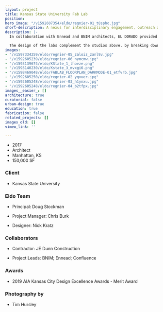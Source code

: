 ```yaml
---
layout: project
title: Kansas State University Fab Lab
position: 
hero_image: "/v1592607354/eldo/regnier-01_t8spho.jpg"
short-description: A nexus for interdisciplinary engagement, outreach and research.
description: |-
  In collaboration with Ennead and BNIM architects, EL DORADO provided design leadership and planning services in the creation of a fabrication-based research laboratory that supports the pedagogy of the curriculum and provides students with a state of the art learning environment encouraging cross-disciplinary interaction and innovation.

  The design of the labs complement the studios above, by breaking down the barriers between the disciplines and vertically integrating the community of designers. At 70% of the new construction within the expansion, each of the 16 labs act as a hybrid between workshop and classroom, transforming the lab experience into a nurturing environment for learning and exploring. The new Center for Design Excellence within the fab lab offers a flexible space to allow for full-scale mock-ups and a range of uses that permit the students to showcase their work throughout the year.
images:
- "/v1597334259/eldo/regnier-05_zaloiz_zanl9v.jpg"
- "/v1592605239/eldo/regnier-06_nymcmw.jpg"
- "/v1593139674/eldo/KState_1_lhovze.png"
- "/v1593140230/eldo/Kstate_3_mvxgi6.png"
- "/v1598469048/eldo/FABLAB_FLOORPLAN_DARKMODE-01_etfvrb.jpg"
- "/v1592605250/eldo/regnier-02_yqxuer.jpg"
- "/v1592605248/eldo/regnier-03_h1ynxu.jpg"
- "/v1592605248/eldo/regnier-04_b2tfpx.jpg"
images__easier_: []
architecture: true
curatorial: false
urban-design: true
education: true
fabrication: false
related_projects: []
images_old: []
vimeo_link: ''

---
```

- 2017
- Architect
- Manhattan, KS
- 150,000 SF

### Client
- Kansas State University

### Eldo Team
- Principal: Doug Stockman

- Project Manager: Chris Burk

- Designer: Nick Kratz

### Collaborators
- Contractor: JE Dunn Construction

- Project Leads: BNIM; Ennead; Confluence

### Awards
- 2019 AIA Kansas City Design Excellence Awards - Merit Award

### Photography by
- Tim Hursley